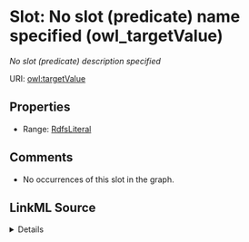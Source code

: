 

# Slot: No slot (predicate) name specified (owl_targetValue)


_No slot (predicate) description specified_







URI: [owl:targetValue](http://www.w3.org/2002/07/owl#targetValue)



<!-- no inheritance hierarchy -->








## Properties

* Range: [RdfsLiteral](../classes/RdfsLiteral.md)





## Comments

* No occurrences of this slot in the graph.



## LinkML Source

<details>

```yaml
name: owl_targetValue
description: No slot (predicate) description specified
title: No slot (predicate) name specified
comments:
- No occurrences of this slot in the graph.
from_schema: sawgraph-kg
rank: 1000
slot_uri: owl:targetValue
alias: owl_targetValue
union_of:
- '{''domain'': ''rdfs_Resource''}'
- '{''domain'': ''owl_NegativePropertyAssertion''}'
range: rdfs_Literal

```
</details>